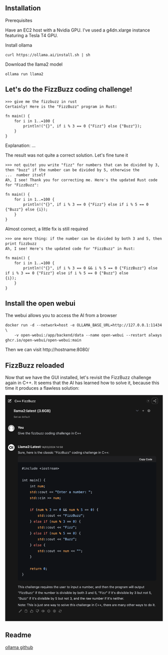 
## Installation

Prerequisites

Have an EC2 host with a Nvidia GPU. I've used a g4dn.xlarge instance
featuring a Tesla T4 GPU.

Install ollama

```
curl https://ollama.ai/install.sh | sh
```

Download the llama2 model

```
ollama run llama2
```

## Let's do the FizzBuzz coding challenge!

```
>>> give me the fizzbuzz in rust
Certainly! Here is the "FizzBuzz" program in Rust:
```

```
fn main() {
    for i in 1..=100 {
        println!("{}", if i % 3 == 0 {"Fizz"} else {"Buzz"});
    }
}
```
Explanation:
...

The result was not quite a correct solution. Let's fine tune it

```
>>> not quite! you write "fizz" for numbers that can be divided by 3, then "buzz" if the number can be divided by 5, otherwise the
...  number itself
Ah, I see! Thank you for correcting me. Here's the updated Rust code for "FizzBuzz":
```

```
fn main() {
    for i in 1..=100 {
        println!("{}", if i % 3 == 0 {"Fizz"} else if i % 5 == 0 {"Buzz"} else {i});
    }
}
```

Almost correct, a little fix is still required

```
>>> one more thing: if the number can be divided by both 3 and 5, then print fizzbuzz
Ah, I see! Here's the updated code for "FizzBuzz" in Rust:
```

```
fn main() {
    for i in 1..=100 {
        println!("{}", if i % 3 == 0 && i % 5 == 0 {"FizzBuzz"} else if i % 3 == 0 {"Fizz"} else if i % 5 == 0 {"Buzz"} else
{i});
    }
}
```

## Install the open webui

The webui allows you to access the AI from a browser

```
docker run -d --network=host -e OLLAMA_BASE_URL=http://127.0.0.1:11434 \
    -v open-webui:/app/backend/data --name open-webui --restart always ghcr.io/open-webui/open-webui:main
```

Then we can visit http://hostname:8080/

## FizzBuzz reloaded

Now that we have the GUI installed, let's revisit the FizzBuzz challenge again in C++.
It seems that the AI has learned how to solve it, because this time it produces a flawless
solution:

![FizzBuzz in C++](images/fizzbuzz-in-cpp.png)

## Readme

[ollama github](https://github.com/ollama/ollama)
